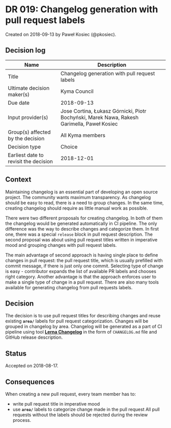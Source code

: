 # DR 019: Changelog generation with pull request labels

Created on 2018-09-13 by Paweł Kosiec (@pkosiec).

## Decision log

| Name | Description |
|-----------------------|------------------------------------------------------------------------------------|
| Title | Changelog generation with pull request labels |
| Ultimate decision maker(s) | Kyma Council |
| Due date | 2018-09-13 |
| Input provider(s) | Jose Cortina, Łukasz Górnicki, Piotr Bochyński, Marek Nawa, Rakesh Garimella, Paweł Kosiec |
| Group(s) affected by the decision | All Kyma members |
| Decision type | Choice |
| Earliest date to revisit the decision | 2018-12-01 |

## Context

Maintaining changelog is an essential part of developing an open source project. The community wants maximum transparency. As changelog should be easy to read, there is a need to group changes. In the same time, creating changelog should require as little manual work as possible.

There were two different proposals for creating changelog. In both of them the changelog would be generated automatically in CI pipeline. The only difference was the way to describe changes and categorize them. In first one, there was a special `release` block in pull request description. The second proposal was about using pull request titles written in imperative mood and grouping changes with pull request labels.

The main advantage of second approach is having single place to define changes in pull request: the pull request title, which is usually prefilled with commit message, if there is just only one commit. Selecting type of change is easy - contributor expands the list of available PR labels and chooses right category. Another advantage is that the approach enforces user to make a single type of change in a pull request. There are also many tools available for generating changelog from pull requests labels.

## Decision

The decision is to use pull request titles for describing changes and reuse existing **`area/`** labels for pull request categorization. Changes will be grouped in changelog by area.
Changelog will be generated as a part of CI pipeline using tool [**Lerna Changelog**](https://github.com/lerna/lerna-changelog) in the form of `CHANGELOG.md` file and GitHub release description.

## Status

Accepted on 2018-08-17.

## Consequences

When creating a new pull request, every team member has to:
- write pull request title in imperative mood
- use **`area/`** labels to categorize change made in the pull request
All pull requests without the labels should be rejected during the review process.
